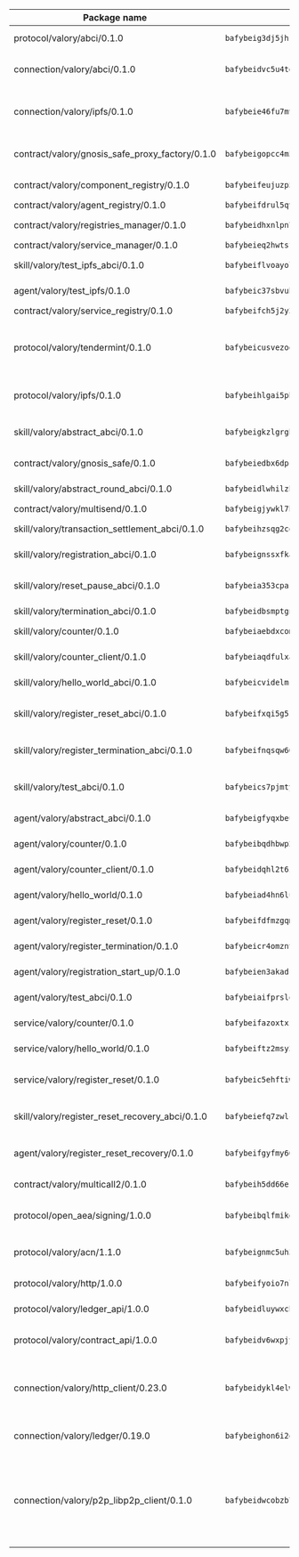 | Package name                                                  | Package hash                                                  | Description                                                                                                                |
| ------------------------------------------------------------- | ------------------------------------------------------------- | -------------------------------------------------------------------------------------------------------------------------- |
| protocol/valory/abci/0.1.0                                    | `bafybeig3dj5jhsowlvg3t73kgobf6xn4nka7rkttakdb2gwsg5bp7rt7q4` | A protocol for ABCI requests and responses.                                                                                |
| connection/valory/abci/0.1.0                                  | `bafybeidvc5u4tgyi33t6md5mgw3o3xhxp3ok5lx2o7bv3upompeddqh7pq` | connection to wrap communication with an ABCI server.                                                                      |
| connection/valory/ipfs/0.1.0                                  | `bafybeie46fu7mv64q72dwzoxg77zbiv3pzsigzjk3rehjpm47cf3y77mha` | A connection responsible for uploading and downloading files from IPFS.                                                    |
| contract/valory/gnosis_safe_proxy_factory/0.1.0               | `bafybeigopcc4m5efrts4ddpqn5b3rsqgc37qcodhh4gu2fens4mtukzszm` | Gnosis Safe proxy factory (GnosisSafeProxyFactory) contract                                                                |
| contract/valory/component_registry/0.1.0                      | `bafybeifeujuzp56zzdhyvxitnaakqetcqhbqr2x6jxnhj7ahzm7pb2y7uy` | Component registry contract                                                                                                |
| contract/valory/agent_registry/0.1.0                          | `bafybeifdrul5qvk5hj4ggy63ff3smt6wc4c67srnqxxfpbz3jsgbpuavgy` | Agent registry contract                                                                                                    |
| contract/valory/registries_manager/0.1.0                      | `bafybeidhxnlpn7slku4swdeq4iw73b67tm4utlux7i7hdnhg6w7fxylylq` | Registries Manager contract                                                                                                |
| contract/valory/service_manager/0.1.0                         | `bafybeieq2hwtsf7pjyt4bv75tkluhunammvoannzrwhnbl3oc2felg4adi` | Service Manager contract                                                                                                   |
| skill/valory/test_ipfs_abci/0.1.0                             | `bafybeiflvoayolo22jvtfm3rtjmojmkdyt3sbtynuf2jc7loakdeaszhue` | IPFS e2e testing application.                                                                                              |
| agent/valory/test_ipfs/0.1.0                                  | `bafybeic37sbvuhx7phocgfjwas7qcu7556jorhgj45ltm6d6b2lxbxuw2a` | Agent for testing the ABCI connection.                                                                                     |
| contract/valory/service_registry/0.1.0                        | `bafybeifch5j2y3yefphxjm2yrasitaga24ar6k6w3bie277nfhpx3d5k7i` | Service Registry contract                                                                                                  |
| protocol/valory/tendermint/0.1.0                              | `bafybeicusvezoqlmyt6iqomcbwaz3xkhk2qf3d56q5zprmj3xdxfy64k54` | A protocol for communication between two AEAs to share tendermint configuration details.                                   |
| protocol/valory/ipfs/0.1.0                                    | `bafybeihlgai5pbmkb6mjhvgy4gkql5uvpwvxbpdowczgz4ovxat6vajrq4` | A protocol specification for IPFS requests and responses.                                                                  |
| skill/valory/abstract_abci/0.1.0                              | `bafybeigkzlgrgb4ijk6m4mjhdbeohpzemmhk63z56f6ex2nr2waj74ksv4` | The abci skill provides a template of an ABCI application.                                                                 |
| contract/valory/gnosis_safe/0.1.0                             | `bafybeiedbx6dpcwzrgs44pmdoz2knp57trmu6lqe3yqpb5eo3vac4rftym` | Gnosis Safe (GnosisSafeL2) contract                                                                                        |
| skill/valory/abstract_round_abci/0.1.0                        | `bafybeidlwhilzhl5pooyvnqvzunwscztbynvjs4rqwxax2m5nsd5azz6ti` | abstract round-based ABCI application                                                                                      |
| contract/valory/multisend/0.1.0                               | `bafybeigjywkl7hydjsrkogob3xebj2ifhqwmfhhxoeyrndzhhxi5u6amey` | MultiSend contract                                                                                                         |
| skill/valory/transaction_settlement_abci/0.1.0                | `bafybeihzsqg2cqkpe55e3hh6udgy2pnbplarmwcdpv7wf3a5rp5vp67xvy` | ABCI application for transaction settlement.                                                                               |
| skill/valory/registration_abci/0.1.0                          | `bafybeignssxfkatvywzcla4vxvznum6yyunmy2zl5tno7kauwmknc4hycq` | ABCI application for common apps.                                                                                          |
| skill/valory/reset_pause_abci/0.1.0                           | `bafybeia353cpak2glp2rip5lw5nbiqtx46apqydjbyp6vkdxh4nirhrz3e` | ABCI application for resetting and pausing app executions.                                                                 |
| skill/valory/termination_abci/0.1.0                           | `bafybeidbsmptgn54jbrumrekuwknojgxotundtbg7wc2hkrn6cxt7qwd4i` | Termination skill.                                                                                                         |
| skill/valory/counter/0.1.0                                    | `bafybeiaebdxcomrsh3wakd6upuskoc2hqxvs7tddcrdhv3mi7hk5pycbbi` | The ABCI Counter application example.                                                                                      |
| skill/valory/counter_client/0.1.0                             | `bafybeiaqdfulxamdshw7fykfkqvkpvjb5bnmhv7ffrjiwdi4ktiulklx6q` | A client for the ABCI counter application.                                                                                 |
| skill/valory/hello_world_abci/0.1.0                           | `bafybeicvidelmsyjifrqyfb7al32juk5jzpdjjomvwu3kitniz272xcgbq` | Hello World ABCI application.                                                                                              |
| skill/valory/register_reset_abci/0.1.0                        | `bafybeifxqi5g5sv6i77jogpovfrof45iuma6hi2rd33jfdq2zrimcjrqs4` | ABCI application for dummy skill that registers and resets                                                                 |
| skill/valory/register_termination_abci/0.1.0                  | `bafybeifnqsqw66w32ntgzcnjw36xxvrvnllflhkapcy7nik4hivnnhs4cq` | ABCI application for dummy skill that registers and resets                                                                 |
| skill/valory/test_abci/0.1.0                                  | `bafybeics7pjmtyryrct6cbefsxf5c6c5nodvh5s7uwchv5vzdrgaqqxvgm` | ABCI application for testing the ABCI connection.                                                                          |
| agent/valory/abstract_abci/0.1.0                              | `bafybeigfyqxbeu335zu4rmd7kksmzoutcdqrua76aeetucfiztlrylv2ia` | The abstract ABCI AEA - for testing purposes only.                                                                         |
| agent/valory/counter/0.1.0                                    | `bafybeibqdhbwp2cpj3zcnoqxthtoorcwtsvwdr64rut3tuz4amgshewara` | The ABCI Counter example as an AEA                                                                                         |
| agent/valory/counter_client/0.1.0                             | `bafybeidqhl2t6i4iiyqfbo5ijjhuxr74rbqe2yhzhgxda3bdqig52sr4cy` | The ABCI Counter example as an AEA                                                                                         |
| agent/valory/hello_world/0.1.0                                | `bafybeiad4hn6luwflaa4lwnjuicm5wz3npyypzw5wrvnixwpkricohogvu` | Hello World ABCI example.                                                                                                  |
| agent/valory/register_reset/0.1.0                             | `bafybeifdfmzgqmiiq3x7ol7d77t3hqognj2zi242ls7pzn3obr4w6xqljy` | Register reset to replicate Tendermint issue.                                                                              |
| agent/valory/register_termination/0.1.0                       | `bafybeicr4omzntmzmpijczv7mpfvdz5diwfkajfvsxrouu2mwofruz5j5q` | Register terminate to test the termination feature.                                                                        |
| agent/valory/registration_start_up/0.1.0                      | `bafybeien3akadcn3tmukrqopcu3kljpneln73v35ik4q4qplg67i2obkx4` | Registration start-up ABCI example.                                                                                        |
| agent/valory/test_abci/0.1.0                                  | `bafybeiaifprslq4eixt4bo45epvr2xnp4pyjzolwp5fkev44pakjtbwgt4` | Agent for testing the ABCI connection.                                                                                     |
| service/valory/counter/0.1.0                                  | `bafybeifazoxtxzfjglgvzla376gk2ylubjybxkp4jigy5clk4bwzymt6ae` | A set of agents incrementing a counter                                                                                     |
| service/valory/hello_world/0.1.0                              | `bafybeiftz2msy3rgbi3oa5whdhtok42dpg5xobr4j3q2xokynq3ha6s7by` | A simple demonstration of a simple ABCI application                                                                        |
| service/valory/register_reset/0.1.0                           | `bafybeic5ehftiw6uu5hx2knc7wn7uspqaawlkcr6lfurjlbe27maoc7gpu` | Test and debug tendermint reset mechanism.                                                                                 |
| skill/valory/register_reset_recovery_abci/0.1.0               | `bafybeiefq7zwlcci2vge2fc2tv2wxbhtccfigoydmw5dr4wupdxbc6zey4` | ABCI application for dummy skill that registers and resets                                                                 |
| agent/valory/register_reset_recovery/0.1.0                    | `bafybeifgyfmy66rdff6q5dp6nsyioadhfnzujtnyvbvgi5l6fcvgkaev3a` | Agent to showcase hard reset as a recovery mechanism.                                                                      |
| contract/valory/multicall2/0.1.0                              | `bafybeih5dd66eslm7rvcewoo6wqwu2flpo7zjygr4zvldfkicoqjq5nhpi` | The MakerDAO multicall2 contract.                                                                                          |
| protocol/open_aea/signing/1.0.0                               | `bafybeibqlfmikg5hk4phzak6gqzhpkt6akckx7xppbp53mvwt6r73h7tk4` | A protocol for communication between skills and decision maker.                                                            |
| protocol/valory/acn/1.1.0                                     | `bafybeignmc5uh3vgpuckljcj2tgg7hdqyytkm6m5b6v6mxtazdcvubibva` | The protocol used for envelope delivery on the ACN.                                                                        |
| protocol/valory/http/1.0.0                                    | `bafybeifyoio7nlh5zzyn5yz7krkou56l22to3cwg7gw5v5o3vxwklibhty` | A protocol for HTTP requests and responses.                                                                                |
| protocol/valory/ledger_api/1.0.0                              | `bafybeidluywxchkacc7cz65nktqjg3y2vzzp43sw5hdhnvvonozogrmfie` | A protocol for ledger APIs requests and responses.                                                                         |
| protocol/valory/contract_api/1.0.0                            | `bafybeidv6wxpjyb2sdyibnmmum45et4zcla6tl63bnol6ztyoqvpl4spmy` | A protocol for contract APIs requests and responses.                                                                       |
| connection/valory/http_client/0.23.0                          | `bafybeidykl4elwbcjkqn32wt5h4h7tlpeqovrcq3c5bcplt6nhpznhgczi` | The HTTP_client connection that wraps a web-based client connecting to a RESTful API specification.                        |
| connection/valory/ledger/0.19.0                               | `bafybeighon6i2qfl2xrg7t3lbdzlkyo4v2a7ayvwso7m5w7pf2hvjfs2ma` | A connection to interact with any ledger API and contract API.                                                             |
| connection/valory/p2p_libp2p_client/0.1.0                     | `bafybeidwcobzb7ut3efegoedad7jfckvt2n6prcmd4g7xnkm6hp6aafrva` | The libp2p client connection implements a tcp connection to a running libp2p node as a traffic delegate to send/receive envelopes to/from agents in the DHT. |

